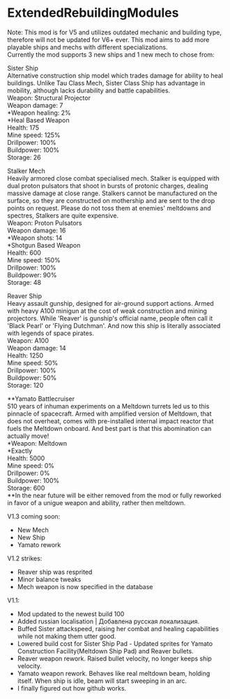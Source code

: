 # ExtendedRebuildingModules
Note: This mod is for V5 and utilizes outdated mechanic and building type, therefore will not be updated for V6+ ever.
This mod aims to add more playable ships and mechs with different specializations.  
Currently the mod supports 3 new ships and 1 new mech to chose from:

Sister Ship  
Alternative construction ship model which trades damage for ability to heal buildings.
Unlike Tau Class Mech, Sister Class Ship has advantage in mobility, although lacks durability and battle capabilities.  
Weapon: Structural Projector  
Weapon damage: 7  
*Weapon healing: 2%  
*Heal Based Weapon  
Health: 175  
Mine speed: 125%  
Drillpower: 100%  
Buildpower: 100%  
Storage: 26

Stalker Mech  
Heavily armored close combat specialised mech. Stalker is equipped with dual proton pulsators that shoot in bursts of protonic charges, 
dealing massive damage at close range. Stalkers cannot be manufactured on the surface, 
so they are constructed on mothership and are sent to the drop points on request. 
Please do not toss them at enemies' meltdowns and spectres, Stalkers are quite expensive.  
Weapon: Proton Pulsators  
Weapon damage: 16  
*Weapon shots: 14  
*Shotgun Based Weapon  
Health: 600  
Mine speed: 150%  
Drillpower: 100%  
Buildpower: 90%  
Storage: 48  

Reaver Ship  
Heavy assault gunship, designed for air-ground support actions. 
Armed with heavy A100 minigun at the cost of weak construction and mining projectors. 
While 'Reaver' is gunship's official name, people often call it 'Black Pearl' or 'Flying Dutchman'. 
And now this ship is literally associated with legends of space pirates.  
Weapon: A100  
Weapon damage: 14  
Health: 1250  
Mine speed: 50%  
Drillpower: 100%  
Buildpower: 50%  
Storage: 120  

**Yamato Battlecruiser  
510 years of inhuman experiments on a Meltdown turrets led us to this pinnacle of spacecraft. 
Armed with amplified version of Meltdown, that does not overheat, comes with pre-installed internal impact reactor 
that fuels the Meltdown onboard. And best part is that this abomination can actually move!  
*Weapon: Meltdown  
*Exactly  
Health: 5000  
Mine speed: 0%  
Drillpower: 0%  
Buildpower: 100%  
Storage: 600  
**In the near future will be either removed from the mod or fully reworked in favor of a unigue weapon and ability, rather then meltdown.  

V1.3 coming soon:
- New Mech
- New Ship
- Yamato rework

V1.2 strikes:
- Reaver ship was resprited
- Minor balance tweaks
- Mech weapon is now specified in the database

V1.1:  
- Mod updated to the newest build 100  
- Added russian localisation | Добавлена русская локализация.  
- Buffed Sister attackspeed, raising her combat and healing capabilities while not making them utter good.  
- Lowered build cost for Sister Ship Pad - Updated sprites for Yamato Construction Facility(Meltdown Ship Pad) and Reaver bullets.  
- Reaver weapon rework. Raised bullet velocity, no longer keeps ship velocity.  
- Yamato weapon rework. Behaves like real meltdown beam, holding itself. When ship is idle, beam will start sweeping in an arc.  
- I finally figured out how github works.  
